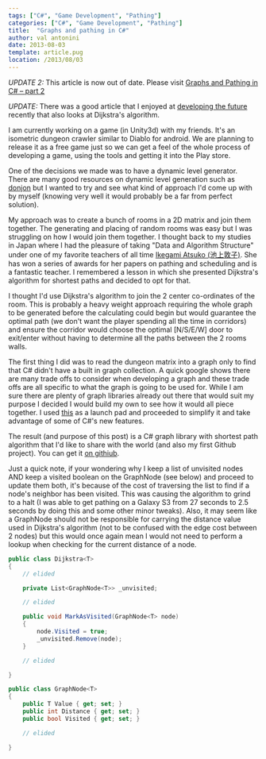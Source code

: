 ```yaml
---
tags: ["C#", "Game Development", "Pathing"]
categories: ["C#", "Game Development", "Pathing"]
title:  "Graphs and pathing in C#"
author: val antonini
date: 2013-08-03
template: article.pug
location: /2013/08/03
---
```



*UPDATE 2:* This article is now out of date. Please visit [Graphs and Pathing in C# – part 2](/2014/12/21 "Graphs and Pathing in C# – part 2")

*UPDATE:* There was a good article that I enjoyed at [developing the future](http://www.developingthefuture.net/dijkstra-algorithm-graph-shortest-path/ "developing the future") recently that also looks at Dijkstra's algorithm.

I am currently working on a game (in Unity3d) with my friends. It's an isometric dungeon crawler similar to Diablo for android. We are planning to release it as a free game just so we can get a feel of the whole process of developing a game, using the tools and getting it into the Play store.

One of the decisions we made was to have a dynamic level generator. There are many good resources on dynamic level generation such as [donjon](http://donjon.bin.sh/fantasy/dungeon/about/ "donjon dungeon generator") but I wanted to try and see what kind of approach I'd come up with by myself (knowing very well it would probably be a far from perfect solution).

My approach was to create a bunch of rooms in a 2D matrix and join them together. The generating and placing of random rooms was easy but I was struggling on how I would join them together. I thought back to my studies in Japan where I had the pleasure of taking "Data and Algorithm Structure" under one of my favorite teachers of all time [Ikegami Atsuko (池上敦子)](http://cleo.ci.seikei.ac.jp/~atsuko/index.html "Ikegami Atsuko"). She has won a series of awards for her papers on pathing and scheduling and is a fantastic teacher. I remembered a lesson in which she presented Dijkstra's algorithm for shortest paths and decided to opt for that.

I thought I'd use Dijkstra's algorithm to join the 2 center co-ordinates of the room. This is probably a heavy weight approach requiring the whole graph to be generated before the calculating could begin but would guarantee the optimal path (we don't want the player spending all the time in corridors) and ensure the corridor would choose the optimal [N/S/E/W] door to exit/enter without having to determine all the paths between the 2 rooms walls.

The first thing I did was to read the dungeon matrix into a graph only to find that C# didn't have a built in graph collection. A quick google shows there are many trade offs to consider when developing a graph and these trade offs are all specific to what the graph is going to be used for. While I am sure there are plenty of graph libraries already out there that would suit my purpose I decided I would build my own to see how it would all piece together. I used [this](http://msdn.microsoft.com/en-us/library/ms379574(v=vs.80).aspx "msdn") as a launch pad and proceeded to simplify it and take advantage of some of C#'s new features.

The result (and purpose of this post) is a C# graph library with shortest path algorithm that I'd like to share with the world (and also my first Github project). You can get it [on githiub](https://github.com/valantonini/GraphCollection "github/valantonini/graphcollection").

Just a quick note, if your wondering why I keep a list of unvisited nodes AND keep a visited boolean on the GraphNode (see below) and proceed to update them both, it's because of the cost of traversing the list to find if a node's neighbor has been visited. This was causing the algorithm to grind to a halt (I was able to get pathing on a Galaxy S3 from 27 seconds to 2.5 seconds by doing this and some other minor tweaks). Also, it may seem like a GraphNode should not be responsible for carrying the distance value used in Dijkstra's algorithm (not to be confused with the edge cost between 2 nodes) but this would once again mean I would not need to perform a lookup when checking for the current distance of a node.

```cs
public class Dijkstra<T>
{
    // elided

    private List<GraphNode<T>> _unvisited;

    // elided

    public void MarkAsVisited(GraphNode<T> node)
    {
        node.Visited = true;
        _unvisited.Remove(node);
    }

    // elided

}
```

```cs
public class GraphNode<T>
{
    public T Value { get; set; }
    public int Distance { get; set; }
    public bool Visited { get; set; }

    // elided

}
```